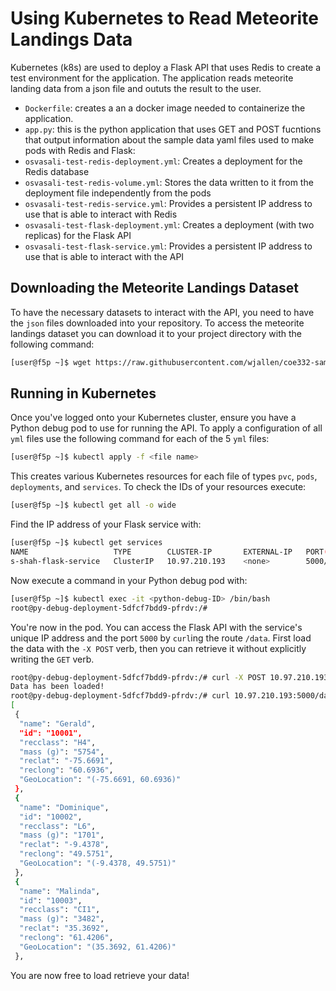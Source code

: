 # Using Kubernetes to Read Meteorite Landings Data
Kubernetes (k8s) are used to deploy a Flask API that uses Redis to create a test environment for the application. The application reads meteorite landing data from a json file and oututs the result to the user.
- ```Dockerfile```: creates a an a docker image needed to containerize the application.
- ```app.py```: this is the python application that uses GET and POST fucntions that output information about the sample data
 yaml files used to make pods with Redis and Flask:
- ```osvasali-test-redis-deployment.yml```: Creates a deployment for the Redis database
- ```osvasali-test-redis-volume.yml```: Stores the data written to it from the deployment file independently from the pods
- ```osvasali-test-redis-service.yml```: Provides a persistent IP address to use that is able to interact with Redis
- ```osvasali-test-flask-deployment.yml```: Creates a deployment (with two replicas) for the Flask API
- ```osvasali-test-flask-service.yml```: Provides a persistent IP address to use that is able to interact with the API

## Downloading the Meteorite Landings Dataset 
To have the necessary datasets to interact with the API, you need to have the ```json``` files downloaded into your repository. To access the meteorite landings dataset you can download it to your project directory with the following command:

```bash
[user@f5p ~]$ wget https://raw.githubusercontent.com/wjallen/coe332-sample-data/main/ML_Data_Sample.json
```

## Running in Kubernetes
Once you've logged onto your Kubernetes cluster, ensure you have a Python debug pod to use for running the API. To apply a configuration of all ```yml``` files use the following command for each of the 5 ```yml``` files:
``` bash
[user@f5p ~]$ kubectl apply -f <file name>
```
This creates various Kubernetes resources for each file of types ```pvc```, ```pods```, ```deployments```, and ```services```. To check the IDs of your resources execute:
``` bash
[user@f5p ~]$ kubectl get all -o wide
```
Find the IP address of your Flask service with:
``` bash
[user@f5p ~]$ kubectl get services
NAME                   TYPE        CLUSTER-IP       EXTERNAL-IP   PORT(S)    AGE
s-shah-flask-service   ClusterIP   10.97.210.193    <none>        5000/TCP   3h6m
```
Now execute a command in your Python debug pod with:
``` bash
[user@f5p ~]$ kubectl exec -it <python-debug-ID> /bin/bash
root@py-debug-deployment-5dfcf7bdd9-pfrdv:/#
```
You're now in the pod. You can access the Flask API with the service's unique IP address and the port ```5000``` by ```curl```ing the route ```/data```. First load the data with the ```-X POST``` verb, then you can retrieve it without explicitly writing the ```GET``` verb.
``` bash
root@py-debug-deployment-5dfcf7bdd9-pfrdv:/# curl -X POST 10.97.210.193:5000/data
Data has been loaded!
root@py-debug-deployment-5dfcf7bdd9-pfrdv:/# curl 10.97.210.193:5000/data
[
 {
  "name": "Gerald",
  "id": "10001",
  "recclass": "H4",
  "mass (g)": "5754",
  "reclat": "-75.6691",
  "reclong": "60.6936",
  "GeoLocation": "(-75.6691, 60.6936)"
 },
 {
  "name": "Dominique",
  "id": "10002",
  "recclass": "L6",
  "mass (g)": "1701",
  "reclat": "-9.4378",
  "reclong": "49.5751",
  "GeoLocation": "(-9.4378, 49.5751)"
 },
 {
  "name": "Malinda",
  "id": "10003",
  "recclass": "CI1",
  "mass (g)": "3482",
  "reclat": "35.3692",
  "reclong": "61.4206",
  "GeoLocation": "(35.3692, 61.4206)"
 },
```
You are now free to load retrieve your data!
